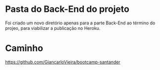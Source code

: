# Pasta do Back-End do projeto
Foi criado um novo diretório apenas para a parte Back-End ao término do projeo, para viabilizar a publicação no Heroku.

# Caminho
https://github.com/GiancarloVieira/bootcamp-santander

